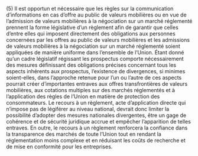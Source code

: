 (5) Il est opportun et nécessaire que les règles sur la communication d’informations en cas d’offre au public de valeurs mobilières ou en vue de l’admission de valeurs mobilières à la négociation sur un marché réglementé prennent la forme législative d’un règlement afin de garantir que celles d’entre elles qui imposent directement des obligations aux personnes concernées par les offres au public de valeurs mobilières et les admissions de valeurs mobilières à la négociation sur un marché réglementé soient appliquées de manière uniforme dans l’ensemble de l’Union. Étant donné qu’un cadre législatif régissant les prospectus comporte nécessairement des mesures définissant des obligations précises concernant tous les aspects inhérents aux prospectus, l’existence de divergences, si minimes soient-elles, dans l’approche retenue pour l’un ou l’autre de ces aspects pourrait créer d’importantes entraves aux offres transfrontières de valeurs mobilières, aux cotations multiples sur des marchés réglementés et à l’application des règles de l’Union en matière de protection des consommateurs. Le recours à un règlement, acte d’application directe qui n’impose pas de légiférer au niveau national, devrait donc limiter la possibilité d’adopter des mesures nationales divergentes, être un gage de cohérence et de sécurité juridique accrue et empêcher l’apparition de telles entraves. En outre, le recours à un règlement renforcera la confiance dans la transparence des marchés de toute l’Union tout en rendant la réglementation moins complexe et en réduisant les coûts de recherche et de mise en conformité pour les entreprises.